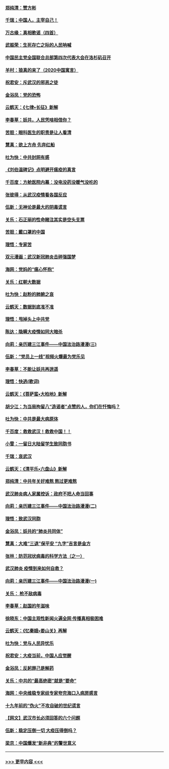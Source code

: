 #### [郑纯清：赞方彬](../pages/nsc993/n11856803.md?t=02101531) 
#### [千瑞；中国人，主宰自己！](../pages/nsc993/n11856793.md?t=02101531) 
#### [万古缘：真相歌谣（四首）](../pages/nsc993/n11856263.md?t=02101531) 
#### [武振荣：生死存亡之际的人民呐喊](../pages/nsc993/n11856256.md?t=02101531) 
#### [中国民主党全国联合总部第四次代表大会在洛杉矶召开](../pages/nsc993/n11856344.md?t=02101531) 
#### [羊村：狼真的来了（2020中国寓言）](../pages/nsc993/n11856229.md?t=02101531) 
#### [祝君安：斥武汉的邪恶之徒](../pages/nsc993/n11855861.md?t=02101531) 
#### [金浴凤：党的恐怖](../pages/nsc993/n11855849.md?t=02101531) 
#### [云鹤天：《七律▪长征》新解](../pages/nsc993/n11855479.md?t=02101531) 
#### [李春草：妖共，人民凭啥相信你？](../pages/nsc993/n11855196.md?t=02101531) 
#### [苦胆：眼科医生的职责是让人看清](../pages/nsc993/n11853840.md?t=02101531) 
#### [慧真：欲上方舟 先弃红船](../pages/nsc993/n11853483.md?t=02101531) 
#### [吐为快：中共封网有感](../pages/nsc993/n11852575.md?t=02101531) 
#### [《刘伯温碑记》点明避开瘟疫的真言](../pages/nsc993/n11852128.md?t=02101531) 
#### [千百度：方舱医院内幕：没电没药没暖气没吃的](../pages/nsc993/n11850211.md?t=02101531) 
#### [张彼得：从武汉疫情看各国反应](../pages/nsc993/n11850102.md?t=02101531) 
#### [伍新：无神论是最大的阴毒谎言](../pages/nsc993/n11846129.md?t=02101531) 
#### [关乐：石正丽的性命赌注其实是空头支票](../pages/nsc993/n11846109.md?t=02101531) 
#### [苦胆：戴口罩的中国](../pages/nsc993/n11845576.md?t=02101531) 
#### [理悟：专家苦](../pages/nsc993/n11845564.md?t=02101531) 
#### [双元漫画：武汉新冠肺炎击碎强国梦](../pages/nsc993/n11843320.md?t=02101531) 
#### [海网：党妈的“瘟心怀抱”](../pages/nsc993/n11840740.md?t=02101531) 
#### [关乐：红朝大数据](../pages/nsc993/n11840675.md?t=02101531) 
#### [吐为快：赵粉的肺腑之哀](../pages/nsc993/n11840618.md?t=02101531) 
#### [云鹤天：数据到底准不准](../pages/nsc993/n11840325.md?t=02101531) 
#### [理悟：甩掉头上中共党](../pages/nsc993/n11838826.md?t=02101531) 
#### [陈达：隐瞒大疫情如同大暗杀](../pages/nsc993/n11838771.md?t=02101531) 
#### [向莉：亲历建三江事件——中国法治路漫漫(三)](../pages/nsc993/n11831825.md?t=02101531) 
#### [伍新：“党员上一线”视频火爆最为党乐见](../pages/nsc993/n11838200.md?t=02101531) 
#### [李春草：不能让妖共再逍遥](../pages/nsc993/n11838102.md?t=02101531) 
#### [理悟：快逃(歌词)](../pages/nsc993/n11838083.md?t=02101531) 
#### [云鹤天：《菩萨蛮▪大柏地》新解](../pages/nsc993/n11838059.md?t=02101531) 
#### [胡少江：为当局拘留八“造谣者”点赞的人，你们在忏悔吗？](../pages/nsc993/n11836801.md?t=02101531) 
#### [吐为快：中共是最大病原体](../pages/nsc993/n11836748.md?t=02101531) 
#### [千百度：救救武汉！救救中国！！](../pages/nsc993/n11836145.md?t=02101531) 
#### [小雪：一留日大陆留学生致同胞书](../pages/nsc993/n11834624.md?t=02101531) 
#### [千瑞：哀武汉](../pages/nsc993/n11833647.md?t=02101531) 
#### [云鹤天：《清平乐▪六盘山》新解](../pages/nsc993/n11833611.md?t=02101531) 
#### [郑纯清：中共年关好难熬 熬过更难熬](../pages/nsc993/n11833489.md?t=02101531) 
#### [武汉肺炎病人家属控诉：政府不把人命当回事](../pages/nsc993/n11833205.md?t=02101531) 
#### [向莉：亲历建三江事件——中国法治路漫漫(二)](../pages/nsc993/n11829102.md?t=02101531) 
#### [理悟：致武汉同胞](../pages/nsc993/n11831522.md?t=02101531) 
#### [金浴凤：妖共的“肺炎共同体”](../pages/nsc993/n11829448.md?t=02101531) 
#### [慧真：大难“三退”保平安 “九字”吉言是金方](../pages/nsc993/n11829501.md?t=02101531) 
#### [张林：防范冠状病毒的科学方法（之一）](../pages/nsc993/n11828618.md?t=02101531) 
#### [武汉肺炎 疫情到来如何自救？](../pages/nsc993/n11827632.md?t=02101531) 
#### [向莉：亲历建三江事件——中国法治路漫漫(一)](../pages/nsc993/n11827190.md?t=02101531) 
#### [关乐： 枪不敌病毒](../pages/nsc993/n11826746.md?t=02101531) 
#### [李春草：赵国的年滋味](../pages/nsc993/n11826321.md?t=02101531) 
#### [徐晓东：中国主观性新闻火遍全网 传播真相极困难](../pages/nsc993/n11826508.md?t=02101531) 
#### [云鹤天：《忆秦娥▪娄山关》再解](../pages/nsc993/n11824682.md?t=02101531) 
#### [吐为快：党与人民异忧乐](../pages/nsc993/n11824660.md?t=02101531) 
#### [祝君安：大疫当前，中国人应觉醒](../pages/nsc993/n11821946.md?t=02101531) 
#### [金浴凤：反躬罪己是解药](../pages/nsc993/n11820280.md?t=02101531) 
#### [关乐：中共的“最高绝密”就是“要命”](../pages/nsc993/n11816946.md?t=02101531) 
#### [海网：中央维稳专家组专家夸完海口入病房感言](../pages/nsc993/n11815138.md?t=02101531) 
#### [十九年前的“伪火”不攻自破的世纪谎言](../pages/nsc993/n11813238.md?t=02101531) 
#### [【网文】武汉市长必须回答的六个问题](../pages/nsc993/n11813848.md?t=02101531) 
#### [伍新：稳定压倒一切 大疫压得倒吗？](../pages/nsc993/n11812634.md?t=02101531) 
#### [梁京：中国爆发“新非典”的警世意义](../pages/nsc993/n11812554.md?t=02101531) 

----
#### [ >>> 更早内容 <<< ](../indexes/nsc993-earlier.md)
